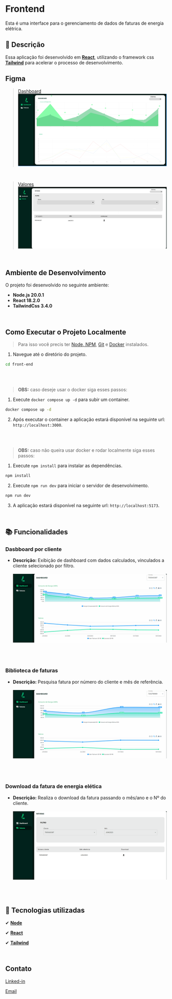 # Frontend

Esta é uma interface para o gerenciamento de dados de faturas de energia elétrica.

## :memo: Descrição

Essa aplicação foi desenvolvido em **[React](https://react.dev/)**, utilizando o framework css **[Tailwind](https://tailwindcss.com/)** para acelerar o processo de desenvolvimento.

## Figma
> [Dashboard](https://www.figma.com/file/nOcLTSeuOmrD49q2Mzjxlc/Lumi-Challenge?type=design&node-id=2%3A2&mode=design&t=xLnlBQ3fCqfKALWb-1)
![Alt text](./src/assets/image.png)
<br/>

> [Valores](https://www.figma.com/file/nOcLTSeuOmrD49q2Mzjxlc/Lumi-Challenge?type=design&node-id=3%3A2&mode=design&t=xLnlBQ3fCqfKALWb-1)
![Alt text](./src/assets/image-1.png)
<br/>

## Ambiente de Desenvolvimento

O projeto foi desenvolvido no seguinte ambiente:

- **Node.js 20.0.1**
- **React 18.2.0**
- **TailwindCss 3.4.0**

<br/>

## Como Executar o Projeto Localmente

> Para isso você precis ter [Node, NPM](https://nodejs.org/en), [Git](https://git-scm.com/) e [Docker](https://www.docker.com/) instalados.


1. Navegue até o diretório do projeto.

```sh
cd front-end
```

<br/>
<br/>

> **OBS:** caso deseje usar o docker siga esses passos:

1. Execute `docker compose up -d` para subir um container.

```sh
docker compose up -d
```

2. Após executar o container a aplicação estará disponível na seguinte url: `http://localhost:3000`.

<br/>
<br/>

> **OBS:** caso não queira usar docker e rodar localmente siga esses passos:


1. Execute `npm install` para instalar as dependências.

```sh
npm install
```

2. Execute `npm run dev` para iniciar o servidor de desenvolvimento.

```sh
npm run dev
```

3. A aplicação estará disponível na seguinte url: `http://localhost:5173`.


<br/>

## :books: Funcionalidades

### Dasbboard por cliente

- **Descrição:** Exibição de dashboard com dados calculados, vinculados a cliente selecionado por filtro.
  <br/><br/>
  ![dashboard](src/assets/dashboard.gif)
  <br/>
  <br/>
  <br/>
  <br/>

### Biblioteca de faturas

- **Descrição:** Pesquisa fatura por número do cliente e mês de referência.
  <br/><br/>
  ![lista fatura de energia elétrica](src/assets/lista.gif)
  <br/>
  <br/>
  <br/>
  <br/>

### Download da fatura de energia elética

- **Descrição:** Realiza o download da fatura passando o mês/ano e o Nº do cliente.
  <br/><br/>
  ![download da fatura de energia elétrica](src/assets/download.gif)
  <br/>
  <br/>
  <br/>
  <br/>


## :wrench: Tecnologias utilizadas

✔ **[Node](https://nodejs.org/en)**

✔ **[React](https://react.dev/)**

✔ **[Tailwind](https://tailwindcss.com/)**


<br/>


## Contato

[Linked-in](https://www.linkedin.com/in/educoelhos/)

[Email](mailto:eduardocoelhosilva12@gmail.com)

